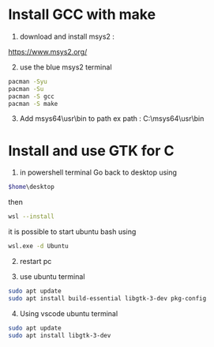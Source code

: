 # Install GCC with make

1. download and install msys2 :

https://www.msys2.org/

2. use the blue msys2 terminal
```bash
pacman -Syu
pacman -Su
pacman -S gcc
pacman -S make
```

3. Add msys64\usr\bin to path
ex path : C:\msys64\usr\bin

# Install and use GTK for C
1. in powershell terminal
Go back to desktop using
```bash
$home\desktop
```
then

```bash
wsl --install
```

it is possible to start ubuntu bash using
```bash
wsl.exe -d Ubuntu
```

2. restart pc

3. use ubuntu terminal
```bash
sudo apt update
sudo apt install build-essential libgtk-3-dev pkg-config
```

4. Using vscode ubuntu terminal
```bash
sudo apt update
sudo apt install libgtk-3-dev
```
